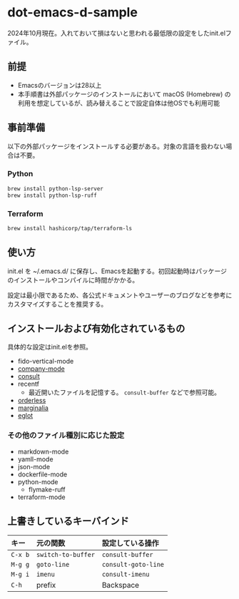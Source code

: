 # dot-emacs-d-sample

2024年10月現在。入れておいて損はないと思われる最低限の設定をしたinit.elファイル。

## 前提

- Emacsのバージョンは28以上
- 本手順書は外部パッケージのインストールにおいて macOS (Homebrew) の利用を想定しているが、読み替えることで設定自体は他OSでも利用可能

## 事前準備

以下の外部パッケージをインストールする必要がある。対象の言語を扱わない場合は不要。

### Python

```sh
brew install python-lsp-server
brew install python-lsp-ruff
```

### Terraform

```sh
brew install hashicorp/tap/terraform-ls
```

## 使い方

init.el を ~/.emacs.d/ に保存し、Emacsを起動する。初回起動時はパッケージのインストールやコンパイルに時間がかかる。

設定は最小限であるため、各公式ドキュメントやユーザーのブログなどを参考にカスタマイズすることを推奨する。

## インストールおよび有効化されているもの

具体的な設定はinit.elを参照。

- fido-vertical-mode
- [company-mode](https://company-mode.github.io)
- [consult](https://github.com/minad/consult)
- recentf
    - 最近開いたファイルを記憶する。 `consult-buffer` などで参照可能。
- [orderless](https://github.com/oantolin/orderless)
- [marginalia](https://github.com/minad/marginalia)
- [eglot](https://joaotavora.github.io/eglot/)

### その他のファイル種別に応じた設定

- markdown-mode
- yamll-mode
- json-mode
- dockerfile-mode
- python-mode
    - flymake-ruff
- terraform-mode

## 上書きしているキーバインド

| キー    | 元の関数           | 設定している操作    |
|:--------|:-------------------|:--------------------|
| `C-x b` | `switch-to-buffer` | `consult-buffer`    |
| `M-g g` | `goto-line`        | `consult-goto-line` |
| `M-g i` | `imenu`            | `consult-imenu`     |
| `C-h`   | prefix             | Backspace           |

